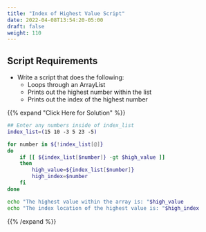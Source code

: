 ```yaml
---
title: "Index of Highest Value Script"
date: 2022-04-08T13:54:20-05:00
draft: false
weight: 110
---
```


## Script Requirements

- Write a script that does the following:
  - Loops through an ArrayList
  - Prints out the highest number within the list
  - Prints out the index of the highest number

{{% expand "Click Here for Solution" %}}
```bash
## Enter any numbers inside of index_list
index_list=(15 10 -3 5 23 -5)

for number in ${!index_list[@]}
do
	if [[ ${index_list[$number]} -gt $high_value ]]
	then
		high_value=${index_list[$number]}
		high_index=$number
	fi
done

echo "The highest value within the array is: "$high_value
echo "The index location of the highest value is: "$high_index
```
{{% /expand %}}